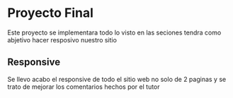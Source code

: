 # Proyecto Final 

Este proyecto se implementara todo lo visto en las seciones tendra como abjetivo hacer resposivo nuestro sitio 

## Responsive 

Se llevo acabo el responsive de todo el sitio web no solo de 2 paginas y se trato de mejorar los comentarios hechos por el tutor
